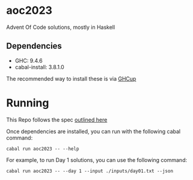 # aoc2023
Advent Of Code solutions, mostly in Haskell

## Dependencies

- GHC: 9.4.6
- cabal-install: 3.8.1.0

The recommended way to install these is via [GHCup](https://www.haskell.org/get-started/#ghcup-universal-installer)

# Running
This Repo follows the spec [outlined here](https://github.com/mattcl/aoc-benchmarks/blob/master/SPECIFICATION.md)

Once dependencies are installed, you can run with the following cabal command:

`cabal run aoc2023 -- --help`

For example, to run Day 1 solutions, you can use the following command:
```
cabal run aoc2023 -- --day 1 --input ./inputs/day01.txt --json
```
